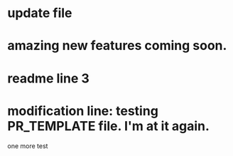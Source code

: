 # update file
# amazing new features coming soon.


# readme line 3

modification line: 
testing PR_TEMPLATE file.
I'm at it again.
=======

one more test


